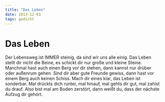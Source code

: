 ```yaml
---
title: "Das Leben"
date: 2013-12-01
tags: gedicht
---
```

# Das Leben

Der Lebensweg ist IMMER steinig,
da sind wir uns alle einig.
Das Leben stellt dir nicht die Beine,
es schickt dir nur große und kleine Steine.
Manchmal hast auch einen Berg vor dir stehen,
dann kannst nur drüber oder außenrum gehen.
Sind dir aber gute Freunde gewiss,
dann hast vor einem Berg auch keinen Schiss.
Mach dir eines klar,
das Leben ist sonderbar.
Mal drückts dich runter, mal hinauf,
mal gehts dir gut, mal zahlst du drauf.
Also bist mal am Boden zerstört,
dann weißt du, dass der nächste Aufzug dir gehört.
